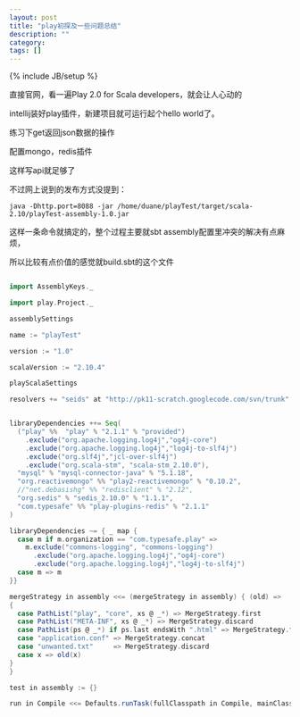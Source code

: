 ```yaml
---
layout: post
title: "play初探及一些问题总结"
description: ""
category: 
tags: []
---
```

{% include JB/setup %}

直接官网，看一遍Play 2.0 for Scala developers，就会让人心动的

intellij装好play插件，新建项目就可运行起个hello world了。

练习下get返回json数据的操作

配置mongo，redis插件

这样写api就足够了

不过网上说到的发布方式没提到：

	java -Dhttp.port=8088 -jar /home/duane/playTest/target/scala-2.10/playTest-assembly-1.0.jar

这样一条命令就搞定的，整个过程主要就sbt assembly配置里冲突的解决有点麻烦，

所以比较有点价值的感觉就build.sbt的这个文件

```scala

import AssemblyKeys._

import play.Project._

assemblySettings

name := "playTest"

version := "1.0"

scalaVersion := "2.10.4"

playScalaSettings

resolvers += "seids" at "http://pk11-scratch.googlecode.com/svn/trunk"


libraryDependencies ++= Seq(
  ("play" %%  "play" % "2.1.1" % "provided")
    .exclude("org.apache.logging.log4j","og4j-core")
    .exclude("org.apache.logging.log4j","log4j-to-slf4j")
    .exclude("org.slf4j","jcl-over-slf4j")
    .exclude("org.scala-stm", "scala-stm_2.10.0"),
  "mysql" % "mysql-connector-java" % "5.1.18",
  "org.reactivemongo" %% "play2-reactivemongo" % "0.10.2",
  //"net.debasishg" %% "redisclient" % "2.12",
  "org.sedis" % "sedis_2.10.0" % "1.1.1",
  "com.typesafe" %% "play-plugins-redis" % "2.1.1"
)

libraryDependencies ~= { _ map {
  case m if m.organization == "com.typesafe.play" =>
    m.exclude("commons-logging", "commons-logging")
      .exclude("org.apache.logging.log4j","og4j-core")
      .exclude("org.apache.logging.log4j","log4j-to-slf4j")
  case m => m
}}

mergeStrategy in assembly <<= (mergeStrategy in assembly) { (old) =>
{
  case PathList("play", "core", xs @ _*) => MergeStrategy.first
  case PathList("META-INF", xs @ _*) => MergeStrategy.discard
  case PathList(ps @ _*) if ps.last endsWith ".html" => MergeStrategy.first
  case "application.conf" => MergeStrategy.concat
  case "unwanted.txt"     => MergeStrategy.discard
  case x => old(x)
}
}

test in assembly := {}

run in Compile <<= Defaults.runTask(fullClasspath in Compile, mainClass in (Compile, run), runner in (Compile, run))

```